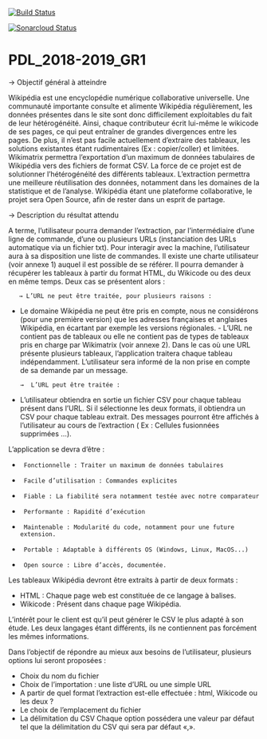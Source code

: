 [![Build Status](https://travis-ci.org/SulliDai/PDL_2018-2019_GR1.svg?branch=master)](https://travis-ci.org/SulliDai/PDL_2018-2019_GR1)

[![Sonarcloud Status](https://sonarcloud.io/api/project_badges/measure?project=PDL_2018-2019:Groupe1&metric=alert_status)](https://sonarcloud.io/dashboard?id=PDL_2018-2019%3AGroupe1)


# PDL_2018-2019_GR1

→  Objectif général à atteindre

Wikipédia est une encyclopédie numérique collaborative universelle. Une communauté importante consulte et alimente Wikipédia régulièrement, les données présentes dans le site sont donc difficilement exploitables du fait de leur hétérogénéité. Ainsi, chaque contributeur écrit lui-même le wikicode de ses pages, ce qui peut entraîner de grandes divergences entre les pages. De plus, il n’est pas facile actuellement d’extraire des tableaux, les solutions existantes étant rudimentaires (Ex : copier/coller) et limitées.
Wikimatrix permettra l’exportation d’un maximum de données tabulaires de Wikipédia vers des fichiers de format CSV. La force de ce projet est de solutionner l’hétérogénéité des différents tableaux. L’extraction permettra une meilleure réutilisation des données, notamment dans les domaines de la statistique et de l’analyse. Wikipédia étant une plateforme collaborative, le projet sera Open Source, afin de rester dans un esprit de partage. 

→  Description du résultat attendu

A terme, l’utilisateur pourra demander l’extraction, par l’intermédiaire d’une ligne de commande, d’une ou plusieurs URLs (instanciation des URLs automatique via un fichier txt). Pour interagir avec la machine, l’utilisateur aura à sa disposition une liste de commandes. Il existe une charte utilisateur (voir annexe 1) auquel il est possible de se référer. Il pourra demander à récupérer les tableaux à partir du format HTML, du Wikicode ou des deux en même temps. 
Deux cas se présentent alors :

       → L’URL ne peut être traitée, pour plusieurs raisons : 
       
- Le domaine Wikipédia ne peut être pris en compte, nous ne considérons (pour une première version) que les adresses françaises et anglaises Wikipédia, en écartant par exemple les versions régionales. - L’URL ne contient pas de tableaux ou elle ne contient pas de types de tableaux pris en charge par Wikimatrix (voir annexe 2). Dans le cas où une URL présente plusieurs tableaux, l’application traitera chaque tableau indépendamment.
L’utilisateur sera informé de la non prise en compte de sa demande par un message.

      →  L’URL peut être traitée :
      
- L’utilisateur obtiendra en sortie un fichier CSV pour chaque tableau présent dans l’URL. Si il sélectionne les deux formats, il obtiendra un CSV pour chaque tableau extrait. Des messages pourront être affichés à l’utilisateur au cours de l’extraction ( Ex : Cellules fusionnées supprimées …).

L’application se devra d’être :      

-      Fonctionnelle : Traiter un maximum de données tabulaires           
-      Facile d’utilisation : Commandes explicites           
-      Fiable : La fiabilité sera notamment testée avec notre comparateur      
-      Performante : Rapidité d’exécution      
-      Maintenable : Modularité du code, notamment pour une future extension.      
-      Portable : Adaptable à différents OS (Windows, Linux, MacOS...)       
-      Open source : Libre d’accès, documentée.

Les tableaux Wikipédia devront être extraits à partir de deux formats : 

- HTML : Chaque page web est constituée de ce langage à balises. 
- Wikicode : Présent dans chaque page Wikipédia.

L’intérêt pour le client est qu’il peut générer le CSV le plus adapté à son étude. Les deux langages étant différents, ils ne contiennent pas forcément les mêmes informations.

Dans l’objectif de répondre au mieux aux besoins de l’utilisateur, plusieurs options lui seront proposées : 

- Choix du nom du fichier 
- Choix de l’importation : une liste d’URL ou une simple URL 
- A partir de quel format l’extraction est-elle effectuée : html, Wikicode ou les deux ? 
- Le choix de l’emplacement du fichier 
- La délimitation du CSV Chaque option possédera une valeur par défaut tel que la délimitation du CSV qui sera par défaut «,».


